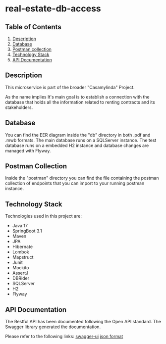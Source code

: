 # real-estate-db-access

## Table of Contents

1) [Description](#Description)
2) [Database](#Database)
3) [Postman collection](#Postman)
4) [Technology Stack](#Technology)
5) [API Documentation](#Documentation)

<a id="Description"></a>
## Description

This microservice is part of the broader "Casamylinda" Project.

As the name implies It's main goal is to establish a connection with the database that holds all the information related to renting contracts and its stakeholders.

<a id="Database"></a>
## Database

You can find the EER diagram inside the "db" directory in both .pdf and .mwb formats.
The main database runs on a SQLServer instance.
The test database runs on a embedded H2 instance and database changes are managed with Flyway.

<a id="Postman"></a>
## Postman Collection

Inside the "postman" directory you can find the file containing the postman collection of endpoints that you can import to your running postman instance.

<a id="Technology"></a>
## Technology Stack

Technologies used in this project are:
- Java 17
- SpringBoot 3.1
- Maven
- JPA
- Hibernate
- Lombok
- Mapstruct
- Junit
- Mockito
- AssertJ
- DBRider
- SQLServer
- H2
- Flyway

<a id="Documentation"></a>
## API Documentation

The Restful API has been documented following the Open API standard. 
The Swagger library generated the documentation.

Please refer to the following links: 
[swagger-ui](http://localhost:8080/swagger-ui/index.html#/)
[json format](http://localhost:8080/v3/api-docs)
